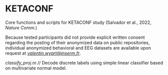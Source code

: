 # KETACONF
Core functions and scripts for KETACONF study (Salvador et al., 2022, *Nature Comm.*)

Because tested participants did not provide explicit written consent regarding the posting of their anonymized data on public repositories, individual anonymized behavioral and EEG datasets are available upon request at *valentin.wyart@inserm.fr*.

*classify_proj.m* // Decode discrete labels using simple linear classifier based on multivariate normal model.

